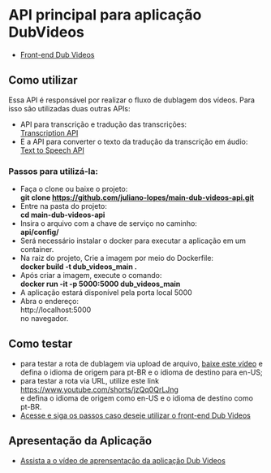 # API principal para aplicação DubVideos
* [Front-end Dub Videos](https://github.com/juliano-lopes/dub-videos-front-end)

## Como utilizar
Essa API é responsável por realizar o fluxo de dublagem dos vídeos. Para isso são utilizadas duas outras APIs:  
* API para transcrição e tradução das transcrições:  
[Transcription API](https://github.com/juliano-lopes/transcription-api)  
* E a API para converter o texto da tradução da transcrição em áudio:  
[Text to Speech API](https://github.com/juliano-lopes/text-to-speech-api)  
### Passos para utilizá-la:
* Faça o clone ou baixe o projeto:  
**git clone https://github.com/juliano-lopes/main-dub-videos-api.git**  
* Entre na pasta do projeto:  
**cd main-dub-videos-api**  
* Insira o arquivo com a chave de serviço no caminho:  
**api/config/**
* Será necessário instalar o docker para executar a aplicação em um container.
* Na raiz do projeto, Crie a imagem por meio do Dockerfile:  
**docker build -t dub_videos_main .**  
* Após criar a imagem, execute o comando:  
**docker run -it -p 5000:5000 dub_videos_main**  
* A aplicação estará disponível pela porta local 5000
* Abra o endereço:  
http://localhost:5000   
no navegador.  

 ## Como testar

 * para testar a rota de dublagem via upload de arquivo, [baixe este vídeo](https://drive.google.com/file/d/10UoBIsbx1xSGiYY-CP180pMAxoflLJWI/view?usp=sharing) e defina o idioma de origem para pt-BR e o idioma de destino para en-US;
 * para testar a rota via URL, utilize este link 
https://www.youtube.com/shorts/jzQq0QrLJng  
e defina o idioma de origem como en-US e o idioma de destino como pt-BR.
* [Acesse e siga os passos caso deseje utilizar o front-end Dub Videos](https://github.com/juliano-lopes/dub-videos-front-end)

## Apresentação da Aplicação
* [Assista a o vídeo de aprensentação da aplicação Dub Videos](https://youtu.be/tfAVGTcRtCA)